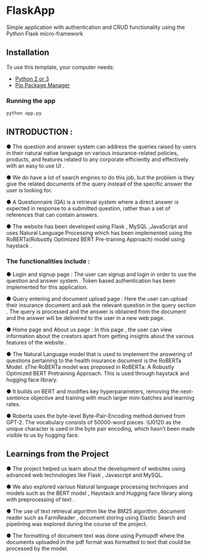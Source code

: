 # FlaskApp

Simple application with authentication and CRUD functionality using the Python Flask micro-framework

## Installation

To use this template, your computer needs:

- [Python 2 or 3](https://python.org)
- [Pip Package Manager](https://pypi.python.org/pypi)

### Running the app

```bash
python app.py
```
## INTRODUCTION :
● The question and answer system can address the queries raised by users in their natural
native language on various insurance-related policies, products, and features related to any
corporate efficiently and effectively with an easy to use UI .

● We do have a lot of search engines to do this job, but the problem is they
give the related documents of the query instead of the specific answer the user is looking
for.

● A Questionnaire (QA) is a retrieval system where a direct answer is expected in response
to a submitted question, rather than a set of references that can contain answers.

● The website has been developed using Flask , MySQL ,JavaScript and uses Natural
Language Processing which has been implemented using the RoBERTa(Robustly
Optimized BERT Pre-training Approach) model using haystack .

### The functionalities include :
● Login and signup page :
The user can signup and login in order to use the question and answer system . Token based
authentication has been implemented for this application.

● Query entering and document upload page :
Here the user can upload their insurance document and ask the relevant question in the
query section . The query is processed and the answer is obtained from the document and
the answer will be delivered to the user in a new web page.

● Home page and About us page :
In this page , the user can view information about the creators apart from getting insights
about the various features of the website .

● The Natural Language model that is used to implement the answering of questions
pertaining to the health insurance document is the RoBERTa Model. sThe RoBERTa
model was proposed in RoBERTa: A Robustly Optimized BERT Pretraining Approach.
This is used through haystack and hugging face library.

● It builds on BERT and modifies key hyperparameters, removing the next-sentence
objective and training with much larger mini-batches and learning rates.

● Roberta uses the byte-level Byte-Pair-Encoding method derived from GPT-2. The
vocabulary consists of 50000-word pieces. \U0120 as the unique character is used in the
byte pair encoding, which hasn’t been made visible to us by hugging face. 

## Learnings from the Project

● The project helped us learn about the development of websites using advanced web
technologies like Flask , Javascript and MySQL.

● We also explored various Natural language processing techniques and models such as the
BERT model , Haystack and Hugging face library along with preprocessing of text .

● The use of text retrieval algorithm like the BM25 algorithm ,document reader such as
FarmReader , document storing using Elastic Search and pipelining was explored during
the course of the project.

● The formatting of document text was done using Pymupdf where the documents
uploaded in the pdf format was formatted to text that could be processed by the model.

